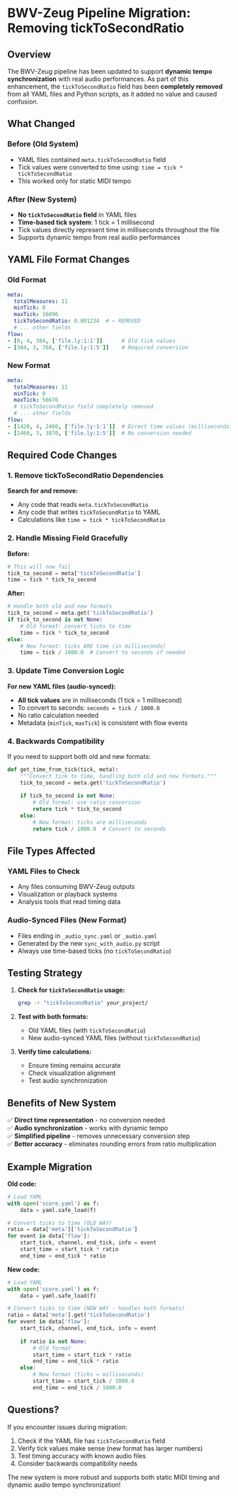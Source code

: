 # BWV-Zeug Pipeline Migration: Removing tickToSecondRatio

## Overview

The BWV-Zeug pipeline has been updated to support **dynamic tempo synchronization** with real audio performances. As part of this enhancement, the `tickToSecondRatio` field has been **completely removed** from all YAML files and Python scripts, as it added no value and caused confusion.

## What Changed

### Before (Old System)
- YAML files contained `meta.tickToSecondRatio` field
- Tick values were converted to time using: `time = tick * tickToSecondRatio`
- This worked only for static MIDI tempo

### After (New System)
- **No `tickToSecondRatio` field** in YAML files
- **Time-based tick system**: 1 tick = 1 millisecond
- Tick values directly represent time in milliseconds throughout the file
- Supports dynamic tempo from real audio performances

## YAML File Format Changes

### Old Format
```yaml
meta:
  totalMeasures: 11
  minTick: 0
  maxTick: 16896
  tickToSecondRatio: 0.001234  # ← REMOVED
  # ... other fields
flow:
- [0, 4, 384, ['file.ly:1:1']]      # Old tick values
- [384, 3, 768, ['file.ly:1:5']]    # Required conversion
```

### New Format
```yaml
meta:
  totalMeasures: 11
  minTick: 0
  maxTick: 56676
  # tickToSecondRatio field completely removed
  # ... other fields
flow:
- [1420, 4, 2460, ['file.ly:1:1']]  # Direct time values (milliseconds)
- [2460, 3, 3870, ['file.ly:1:5']]  # No conversion needed
```

## Required Code Changes

### 1. Remove tickToSecondRatio Dependencies

**Search for and remove:**
- Any code that reads `meta.tickToSecondRatio`
- Any code that writes `tickToSecondRatio` to YAML
- Calculations like `time = tick * tickToSecondRatio`

### 2. Handle Missing Field Gracefully

**Before:**
```python
# This will now fail
tick_to_second = meta['tickToSecondRatio']
time = tick * tick_to_second
```

**After:**
```python
# Handle both old and new formats
tick_to_second = meta.get('tickToSecondRatio')
if tick_to_second is not None:
    # Old format: convert ticks to time
    time = tick * tick_to_second
else:
    # New format: ticks ARE time (in milliseconds)
    time = tick / 1000.0  # Convert to seconds if needed
```

### 3. Update Time Conversion Logic

**For new YAML files (audio-synced):**
- **All tick values** are in milliseconds (1 tick = 1 millisecond)
- To convert to seconds: `seconds = tick / 1000.0`
- No ratio calculation needed
- Metadata (`minTick`, `maxTick`) is consistent with flow events

### 4. Backwards Compatibility

If you need to support both old and new formats:

```python
def get_time_from_tick(tick, meta):
    """Convert tick to time, handling both old and new formats."""
    tick_to_second = meta.get('tickToSecondRatio')
    
    if tick_to_second is not None:
        # Old format: use ratio conversion
        return tick * tick_to_second
    else:
        # New format: ticks are milliseconds
        return tick / 1000.0  # Convert to seconds
```

## File Types Affected

### YAML Files to Check
- Any files consuming BWV-Zeug outputs
- Visualization or playback systems
- Analysis tools that read timing data

### Audio-Synced Files (New Format)
- Files ending in `_audio_sync.yaml` or `_audio.yaml`
- Generated by the new `sync_with_audio.py` script
- Always use time-based ticks (no `tickToSecondRatio`)

## Testing Strategy

1. **Check for `tickToSecondRatio` usage:**
   ```bash
   grep -r "tickToSecondRatio" your_project/
   ```

2. **Test with both formats:**
   - Old YAML files (with `tickToSecondRatio`)
   - New audio-synced YAML files (without `tickToSecondRatio`)

3. **Verify time calculations:**
   - Ensure timing remains accurate
   - Check visualization alignment
   - Test audio synchronization

## Benefits of New System

✅ **Direct time representation** - no conversion needed  
✅ **Audio synchronization** - works with dynamic tempo  
✅ **Simplified pipeline** - removes unnecessary conversion step  
✅ **Better accuracy** - eliminates rounding errors from ratio multiplication  

## Example Migration

**Old code:**
```python
# Load YAML
with open('score.yaml') as f:
    data = yaml.safe_load(f)

# Convert ticks to time (OLD WAY)
ratio = data['meta']['tickToSecondRatio']
for event in data['flow']:
    start_tick, channel, end_tick, info = event
    start_time = start_tick * ratio
    end_time = end_tick * ratio
```

**New code:**
```python
# Load YAML
with open('score.yaml') as f:
    data = yaml.safe_load(f)

# Convert ticks to time (NEW WAY - handles both formats)
ratio = data['meta'].get('tickToSecondRatio')
for event in data['flow']:
    start_tick, channel, end_tick, info = event
    
    if ratio is not None:
        # Old format
        start_time = start_tick * ratio
        end_time = end_tick * ratio
    else:
        # New format (ticks = milliseconds)
        start_time = start_tick / 1000.0
        end_time = end_tick / 1000.0
```

## Questions?

If you encounter issues during migration:
1. Check if the YAML file has `tickToSecondRatio` field
2. Verify tick values make sense (new format has larger numbers)
3. Test timing accuracy with known audio files
4. Consider backwards compatibility needs

The new system is more robust and supports both static MIDI timing and dynamic audio tempo synchronization!